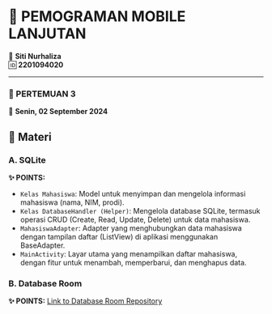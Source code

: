 # 📱 PEMOGRAMAN MOBILE LANJUTAN
👤 **Siti Nurhaliza**  
🆔 **2201094020**

---

### 🌟 PERTEMUAN 3 
📅 **Senin, 02 September 2024**

## 🎯 Materi

### A. SQLite
   **✨ POINTS:**
   - `Kelas Mahasiswa`: Model untuk menyimpan dan mengelola informasi mahasiswa (nama, NIM, prodi).
   - `Kelas DatabaseHandler (Helper)`: Mengelola database SQLite, termasuk operasi CRUD (Create, Read, Update, Delete) untuk data mahasiswa.
   - `MahasiswaAdapter`: Adapter yang menghubungkan data mahasiswa dengan tampilan daftar (ListView) di aplikasi menggunakan BaseAdapter.
   - `MainActivity`: Layar utama yang menampilkan daftar mahasiswa, dengan fitur untuk menambah, memperbarui, dan menghapus data.

### B. Database Room
   **✨ POINTS:**
   [Link to Database Room Repository](https://github.com/siitinurhaliza/DatabaseRoom.git)

